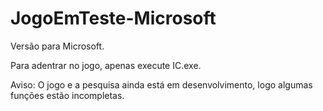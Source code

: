 # JogoEmTeste-Microsoft
 Versão para Microsoft.

Para adentrar no jogo, apenas execute IC.exe.

Aviso: O jogo e a pesquisa ainda está em desenvolvimento, logo algumas funções estão incompletas.
